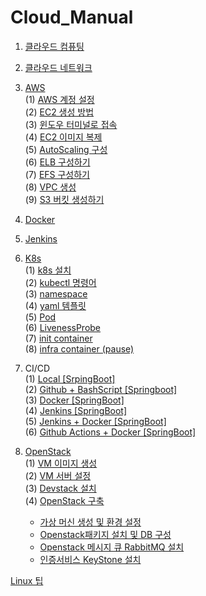# Cloud_Manual

1. [클라우드 컴퓨팅](./Data/Document/%ED%81%B4%EB%9D%BC%EC%9A%B0%EB%93%9C%20%EC%BB%B4%ED%93%A8%ED%8C%85.md)<br>
2. [클라우드 네트워크](./Data/Document/%ED%81%B4%EB%9D%BC%EC%9A%B0%EB%93%9C%20%EB%84%A4%ED%8A%B8%EC%9B%8C%ED%81%AC.md)
3. [AWS](./Data/Document/AWS.md)<br>
   (1) [AWS 계정 설정](./Data/Document/AWSaccount.md)<br>
   (2) [EC2 생성 방법](./Data/Document/EC2.md)<br>
   (3) [윈도우 터미널로 접속](./Data/Document/%ED%84%B0%EB%AF%B8%EB%84%90.md)<br>
   (4) [EC2 이미지 복제](./Data/Document/EC2_Img.md)<br>
   (5) [AutoScaling 구성](./Data/Document/AutoScaling.md)<br>
   (6) [ELB 구성하기](./Data/Document/ELB.md)<br>
   (7) [EFS 구성하기](./Data/Document/EFS.md)<br>
   (8) [VPC 생성](./Data/Document/VPC.md)<br>
   (9) [S3 버킷 생성하기](./Data/Document/S3-Bucket.md)<br>

4. [Docker](./Data/Document/Docker.md)
5. [Jenkins](./Data/Document/Jenkins.md)
6. [K8s](./Data/Document/k8s.md)<br>
   (1) [k8s 설치](./Data/Document/k8s%20%EC%84%A4%EC%B9%98.md)<br>
   (2) [kubectl 명령어](./Data/Document/kubectl%EB%AA%85%EB%A0%B9%EC%96%B4.md)<br>
   (3) [namespace](./Data/Document/k8s_namespace.md)<br>
   (4) [yaml 템플릿](./Data/Document/k8s_yaml.md)<br>
   (5) [Pod](/Data/Document/k8s_Pod.md)<br>
   (6) [LivenessProbe](/Data/Document/k8s_livenessProbe.md)<br>
   (7) [init container](/Data/Document/k8s_init%20container.md)<br>
   (8) [infra container (pause)](/Data/Document/k8s_infra%20container.md)<br>

7. CI/CD<br>
   (1) [Local [SrpingBoot]](./Data/Document/Local%20%5BSpringBoot%5D.md)<br>
   (2) [Github + BashScript [Springboot]](./Data/Document/Github%20%5BSpringBoot%5D.md)<br>
   (3) [Docker [SpringBoot]](./Data/Document/Docker%20%5BSpringboot%5D.md)<br>
   (4) [Jenkins [SpringBoot]](./Data/Document/Jenkins%20%5BSpringBooot%5D.md)<br>
   (5) [Jenkins + Docker [SpringBoot]](./Data/Document/Jenkins%2BDocker%20%5BSpringBoot%5D.md)<br>
   (6) [Github Actions + Docker [SpringBoot]](./Data/Document/GithubActions%2BDocker%20%5BSpringBoot%5D.md)

8. [OpenStack](./Data/Document/OpenStack.md)<br>
   (1) [VM 이미지 생성](./Data/Document/VM.md)<br>
   (2) [VM 서버 설정](./Data/Document/openstack-vmset.md)<br>
   (3) [Devstack 설치](./Data/Document/Devstack.md)<br>
   (4) [OpenStack 구축](./Data/Document/OpenStack%EA%B5%AC%EC%B6%95.md)

   - [가상 머신 생성 및 환경 설정](./Data/Document/%EA%B0%80%EC%83%81%20%EB%A8%B8%EC%8B%A0%20%EC%83%9D%EC%84%B1%20%EB%B0%8F%20%ED%99%98%EA%B2%BD%20%EC%84%A4%EC%A0%95.md)
   - [Openstack패키지 설치 및 DB 구성](./Data/Document/Openstack%ED%8C%A8%ED%82%A4%EC%A7%80%20%EC%84%A4%EC%B9%98%20%EB%B0%8F%20DB%20%EA%B5%AC%EC%84%B1.md)
   - [Openstack 메시지 큐 RabbitMQ 설치](./Data/Document/Openstack%20%EB%A9%94%EC%8B%9C%EC%A7%80%20%ED%81%90%20RabbitMQ%20%EC%84%A4%EC%B9%98.md)
   - [인증서비스 KeyStone 설치](./Data/Document/Openstack_keystone.md)

[Linux 팁](./Data/Document/Linux.md)
